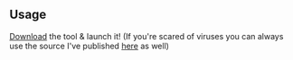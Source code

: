 ## Usage
[Download](https://github.com/idanii/InstaScript/releases/tag/Instascript) the tool & launch it! (If you're scared of viruses you can always use the source I've published [here](https://github.com/idanii/InstaScript/blob/main/instagram.py) as well)
